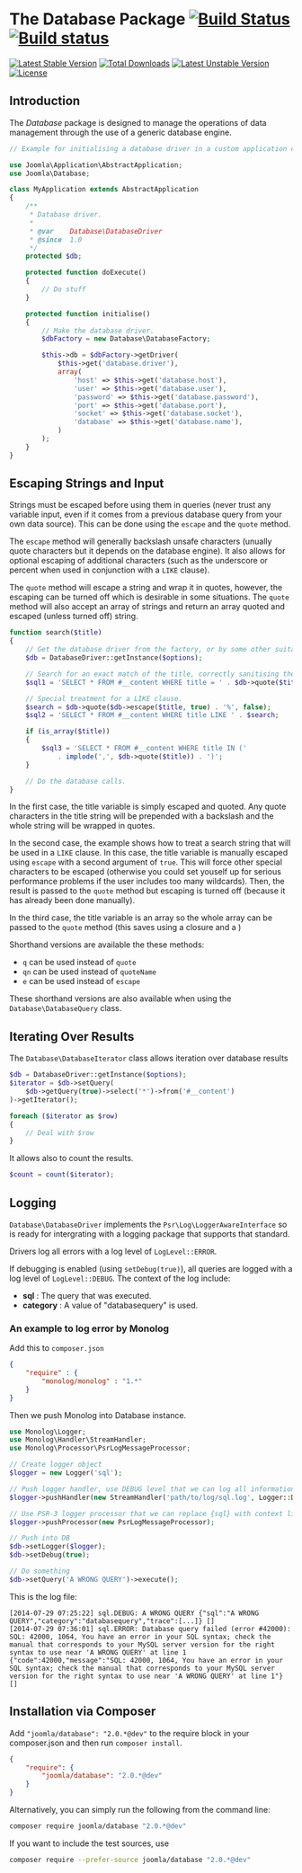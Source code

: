 # The Database Package [![Build Status](https://travis-ci.org/joomla-framework/database.png?branch=master)](https://travis-ci.org/joomla-framework/database) [![Build status](https://ci.appveyor.com/api/projects/status/m2eh75a1g9k9y59u?svg=true)](https://ci.appveyor.com/project/joomla/database)

[![Latest Stable Version](https://poser.pugx.org/joomla/database/v/stable)](https://packagist.org/packages/joomla/database)
[![Total Downloads](https://poser.pugx.org/joomla/database/downloads)](https://packagist.org/packages/joomla/database)
[![Latest Unstable Version](https://poser.pugx.org/joomla/database/v/unstable)](https://packagist.org/packages/joomla/database)
[![License](https://poser.pugx.org/joomla/database/license)](https://packagist.org/packages/joomla/database)

## Introduction

The *Database* package is designed to manage the operations of data management through the use of a generic database engine.

```php
// Example for initialising a database driver in a custom application class.

use Joomla\Application\AbstractApplication;
use Joomla\Database;

class MyApplication extends AbstractApplication
{
	/**
	 * Database driver.
	 *
	 * @var    Database\DatabaseDriver
	 * @since  1.0
	 */
	protected $db;

	protected function doExecute()
	{
		// Do stuff
	}

	protected function initialise()
	{
		// Make the database driver.
		$dbFactory = new Database\DatabaseFactory;

		$this->db = $dbFactory->getDriver(
			$this->get('database.driver'),
			array(
				'host' => $this->get('database.host'),
				'user' => $this->get('database.user'),
				'password' => $this->get('database.password'),
				'port' => $this->get('database.port'),
				'socket' => $this->get('database.socket'),
				'database' => $this->get('database.name'),
			)
		);
	}
}
```

## Escaping Strings and Input

Strings must be escaped before using them in queries (never trust any variable input, even if it comes from a previous database query from your own data source). This can be done using the `escape` and the `quote` method.

The `escape` method will generally backslash unsafe characters (unually quote characters but it depends on the database engine). It also allows for optional escaping of additional characters (such as the underscore or percent when used in conjunction with a `LIKE` clause).

The `quote` method will escape a string and wrap it in quotes, however, the escaping can be turned off which is desirable in some situations. The `quote` method will also accept an array of strings and return an array quoted and escaped (unless turned off) string.

```php
function search($title)
{
	// Get the database driver from the factory, or by some other suitable means.
	$db = DatabaseDriver::getInstance($options);

	// Search for an exact match of the title, correctly sanitising the untrusted input.
	$sql1 = 'SELECT * FROM #__content WHERE title = ' . $db->quote($title);

	// Special treatment for a LIKE clause.
	$search = $db->quote($db->escape($title, true) . '%', false);
	$sql2 = 'SELECT * FROM #__content WHERE title LIKE ' . $search;

	if (is_array($title))
	{
		$sql3 = 'SELECT * FROM #__content WHERE title IN ('
			. implode(',', $db->quote($title)) . ')';
	}

	// Do the database calls.
}
```

In the first case, the title variable is simply escaped and quoted. Any quote characters in the title string will be prepended with a backslash and the whole string will be wrapped in quotes.

In the second case, the example shows how to treat a search string that will be used in a `LIKE` clause. In this case, the title variable is manually escaped using `escape` with a second argument of `true`. This will force other special characters to be escaped (otherwise you could set youself up for serious performance problems if the user includes too many wildcards). Then, the result is passed to the `quote` method but escaping is turned off (because it has already been done manually).

In the third case, the title variable is an array so the whole array can be passed to the `quote` method (this saves using a closure and a )

Shorthand versions are  available the these methods:

* `q` can be used instead of `quote`
* `qn` can be used instead of `quoteName`
* `e` can be used instead of `escape`

These shorthand versions are also available when using the `Database\DatabaseQuery` class.

## Iterating Over Results

The `Database\DatabaseIterator` class allows iteration over database results

```php
$db = DatabaseDriver::getInstance($options);
$iterator = $db->setQuery(
	$db->getQuery(true)->select('*')->from('#__content')
)->getIterator();

foreach ($iterator as $row)
{
    // Deal with $row
}
```

It allows also to count the results.

```php
$count = count($iterator);
```
## Logging

`Database\DatabaseDriver` implements the `Psr\Log\LoggerAwareInterface` so is ready for intergrating with a logging package that supports that standard.

Drivers log all errors with a log level of `LogLevel::ERROR`.

If debugging is enabled (using `setDebug(true)`), all queries are logged with a log level of `LogLevel::DEBUG`. The context of the log include:

* **sql** : The query that was executed.
* **category** : A value of "databasequery" is used.

### An example to log error by Monolog

Add this to `composer.json`

``` json
{
	"require" : {
		"monolog/monolog" : "1.*"
	}
}
```

Then we push Monolog into Database instance.

``` php
use Monolog\Logger;
use Monolog\Handler\StreamHandler;
use Monolog\Processor\PsrLogMessageProcessor;

// Create logger object
$logger = new Logger('sql');

// Push logger handler, use DEBUG level that we can log all information
$logger->pushHandler(new StreamHandler('path/to/log/sql.log', Logger::DEBUG));

// Use PSR-3 logger processor that we can replace {sql} with context like array('sql' => 'XXX')
$logger->pushProcessor(new PsrLogMessageProcessor);

// Push into DB
$db->setLogger($logger);
$db->setDebug(true);

// Do something
$db->setQuery('A WRONG QUERY')->execute();
```

This is the log file:

```
[2014-07-29 07:25:22] sql.DEBUG: A WRONG QUERY {"sql":"A WRONG QUERY","category":"databasequery","trace":[...]} []
[2014-07-29 07:36:01] sql.ERROR: Database query failed (error #42000): SQL: 42000, 1064, You have an error in your SQL syntax; check the manual that corresponds to your MySQL server version for the right syntax to use near 'A WRONG QUERY' at line 1 {"code":42000,"message":"SQL: 42000, 1064, You have an error in your SQL syntax; check the manual that corresponds to your MySQL server version for the right syntax to use near 'A WRONG QUERY' at line 1"} []
```


## Installation via Composer

Add `"joomla/database": "2.0.*@dev"` to the require block in your composer.json and then run `composer install`.

```json
{
	"require": {
		"joomla/database": "2.0.*@dev"
	}
}
```

Alternatively, you can simply run the following from the command line:

```sh
composer require joomla/database "2.0.*@dev"
```

If you want to include the test sources, use

```sh
composer require --prefer-source joomla/database "2.0.*@dev"
```

